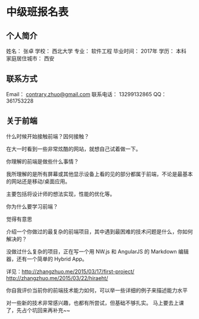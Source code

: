 # 中级班报名表

## 个人简介

姓名： 张卓
学校： 西北大学
专业： 软件工程
毕业时间： 2017年
学历： 本科
家庭居住城市： 西安

## 联系方式

Email： contrary.zhuo@gmail.com
联系电话： 13299132865
QQ： 361753228

## 关于前端

什么时候开始接触前端？因何接触？

在大一时看到一些非常炫酷的网站，就想自己试着做一下。

你理解的前端是做些什么事情？

我所理解的是所有屏幕或其他显示设备上看的见的部分都属于前端，不论是最基本的网站还是移动/桌面应用。

主要包括将设计师的想法实现，性能的优化等。

你为什么要学习前端？

觉得有意思

介绍一个你做过的最复杂的前端项目，其中遇到最困难的技术问题是什么，你如何解决的？

没做过什么复杂的项目，正在写一个用 NW.js 和 AngularJS 的 Markdown 编辑器，还有一个简单的 Hybrid App。

详见：http://zhangzhuo.me/2015/03/17/first-project/
   http://zhangzhuo.me/2015/03/22/hiraeht/

你自我评价当前你的前端技术能力如何，可以举一些详细的例子来描述能力水平

对一些新的技术非常感兴趣，也都有所尝试，但基础不够扎实。
马上要去上课了，先占个坑回来再补充~~